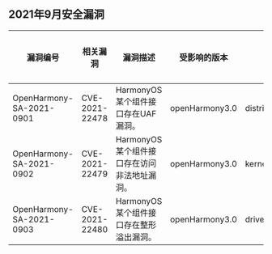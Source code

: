 ## 2021年9月安全漏洞


| 漏洞编号 | 相关漏洞 | 漏洞描述 | 受影响的版本 | 受影响的仓库 | 修复链接 | 参考链接 |
| -------- |-------- | -------- | ----------- | ----------- | -------- | ------- |
|OpenHarmony-SA-2021-0901 | CVE-2021-22478| HarmonyOS某个组件接口存在UAF漏洞。|openHarmony3.0|distributedschedule_samgr_lite|   [链接](https://gitee.com/openharmony/distributedschedule_samgr_lite/pulls/24/files) |[链接](https://device.harmonyos.com/cn/docs/security/update/security-bulletins-202109-0000001196270727)|
|OpenHarmony-SA-2021-0902 | CVE-2021-22479| HarmonyOS某个组件接口存在访问非法地址漏洞。|openHarmony3.0|kernel_liteos_a|   [链接](https://gitee.com/openharmony/kernel_liteos_a/pulls/373/files) |[链接](https://device.harmonyos.com/cn/docs/security/update/security-bulletins-202109-0000001196270727)|
|OpenHarmony-SA-2021-0903 | CVE-2021-22480| HarmonyOS某个组件接口存在整形溢出漏洞。|openHarmony3.0|drivers_adapter|   [链接](https://gitee.com/openharmony/drivers_adapter/pulls/31/files) |[链接](https://device.harmonyos.com/cn/docs/security/update/security-bulletins-202109-0000001196270727)|
